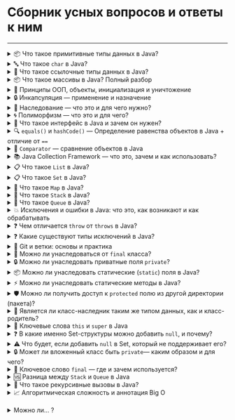 # Сборник усных вопросов и ответы к ним

---

<details>
<summary>📦 Что такое примитивные типы данных в Java?</summary>

## 🔢 Примитивные типы данных в Java
### ⚠️ Ответ:

Примитивные типы данных — это **встроенные, базовые типы**, которые **не являются объектами** и используются для хранения **простых значений**.

<details>
<summary>↪️ Подробнее...⚠️</summary>

---

### 📘 Список примитивных типов (8 штук)

| Тип       | Размер | Диапазон значений / Особенности                  | Пример |
|-----------|--------|--------------------------------------------------|--------|
| `byte`    | 1 байт | -128 до 127                                      | `byte b = 100;` |
| `short`   | 2 байта| -32,768 до 32,767                                | `short s = 10000;` |
| `int`     | 4 байта| -2^31 до 2^31-1                                  | `int i = 123456;` |
| `long`    | 8 байт | -2^63 до 2^63-1                                  | `long l = 123456789L;` |
| `float`   | 4 байта| 6–7 знаков после запятой                         | `float f = 3.14f;` |
| `double`  | 8 байт | до 15 знаков после запятой                      | `double d = 3.141592653;` |
| `char`    | 2 байта| Один символ (UTF-16)                            | `char c = 'A';` |
| `boolean` | 1 бит  | `true` или `false`                               | `boolean flag = true;` |

---

### 🧠 Особенности и различия

- **Не объекты**: Примитивы не имеют методов и не наследуются от `Object`.
- **Быстрее** и **меньше по размеру** по сравнению с объектами (например, `Integer`).
- **Не могут быть null**, в отличие от ссылочных типов.

---

### 🧮 Когда использовать примитивы?

| Сценарий                            | Использовать      |
|------------------------------------|-------------------|
| Для математических вычислений      | `int`, `double`   |
| Для логики (флаги, условия)        | `boolean`         |
| Для символов (буквы, символы)      | `char`            |
| Когда важна производительность     | Примитивы         |
| При работе с коллекциями (обычно)  | Обёртки (`Integer`, `Boolean` и т.д.) |

---

### 🧬 Модель памяти: где хранятся примитивы?

| Тип памяти | Что хранится?                           |
|------------|------------------------------------------|
| **Stack**  | Примитивы, объявленные в методах         |
| **Heap**   | Объекты (например, массив `new int[10]`) |

Примитивы занимают **меньше памяти** и **хранятся ближе к стеку**, что делает их более **производительными**.

---

### 📌 Обёртки (Wrapper-классы)

Иногда примитивы **автоматически преобразуются** в объекты:

```java
int i = 10;
Integer obj = i;  // Autoboxing
int j = obj;      // Unboxing
```

---

### 🧠 Итог:

- ✅ Примитивов — **8**
- ✅ Не объекты, но очень быстрые
- ✅ Используются для **экономии памяти** и **быстрого доступа**
- ✅ Часто применяются внутри циклов, вычислений, и при создании массивов

---
</details>
</details>

<details>
<summary>🔤 Что такое <code>char</code> в Java?</summary>

## 🔤 Примитивный тип `char` в Java
### ⚠️ Ответ:

Тип `char` используется для хранения **одного символа** в формате **Unicode (UTF-16)**. Это может быть буква, цифра, спецсимвол или даже символ из других алфавитов.

<details>
<summary>↪️ Подробнее...⚠️</summary>

---

### 📌 Основные характеристики

| Свойство        | Значение                       |
|------------------|-------------------------------|
| Размер           | 2 байта (16 бит)              |
| Диапазон         | от `\u0000` до `\uffff` (0 до 65,535) |
| Тип хранения     | **Целочисленный**, но интерпретируется как символ |
| Значение по умолчанию | `\u0000` (нулевой символ) |

---

### 🔡 Примеры использования

```java
char a = 'A';            // символ 'A'
char digit = '7';        // символ '7'
char symbol = '#';       // спецсимвол
char unicode = '\u03A9'; // символ Омега (Ω) — Unicode
```

---

### 📚 Как `char` связан с Unicode?

В Java каждый символ — это 16-битное целое число (в отличие от ASCII, который использует 7/8 бит). Это позволяет использовать символы из **любого языка мира**, включая кириллицу, китайский, арабский и т.д.

```java
char c = 'Ж'; // русский символ
System.out.println((int)c); // Выводит числовой код Unicode
```

---

### 🔄 `char` как число

Тип `char` можно использовать как `int`, так как он хранит **числовое значение Unicode-символа**:

```java
char a = 'A';
int code = a; // 65
char next = (char) (a + 1); // 'B'
```

---

### 💬 Пример: перебор всех букв алфавита

```java
for (char c = 'A'; c <= 'Z'; c++) {
    System.out.print(c + " ");
}
// Вывод: A B C D ... Z
```

---

### 🧠 Где применяют `char`?

| Применение                     | Пример                    |
|-------------------------------|---------------------------|
| Символьные операции           | Проверка на `'a'`, `'z'`  |
| Сравнение символов            | `if (c == 'y')`           |
| Работа с `String` (посимвольно) | `charAt(i)`               |
| Хранение Unicode-символов     | `'\uXXXX'`                |

---

### ❗ Важно

- `char` — **не строка**! Это **один символ**, а `String` — объект, состоящий из `char[]`.
- Для одного символа используем **одинарные кавычки** `'A'`, а для строки — **двойные** `"A"`.

---

### 🧠 Итог:

| Свойство        | Значение                  |
|------------------|--------------------------|
| Размер           | 2 байта (16 бит)         |
| Диапазон         | Unicode `\u0000`–`\uffff`|
| Тип              | Целочисленный (символьный)|
| Поддержка языка  | Любой (UTF-16)           |
| Отличие от `String` | `char` — один символ, `String` — объект |

> `char` идеально подходит, когда нужно работать с **одиночными символами**, **обрабатывать текст**, **анализировать ввод**, и **перебирать алфавиты**.

---
</details>
</details>

<details>
<summary>🔗 Что такое ссылочные типы данных в Java?</summary>

## 🔗 Ссылочные типы данных (Reference Types)

---

### ❓ Что это такое?
### ⚠️ Ответ:

В Java **ссылочные типы данных** — это все типы, **которые не являются примитивами**. Они **не хранят значение напрямую**, а **содержат ссылку (адрес) на объект в памяти**.

<details>
<summary>↪️ Подробнее...⚠️</summary>

---

### 🧠 В отличие от примитивов:

| Тип данных      | Что хранит              | Где хранится        |
|------------------|-------------------------|----------------------|
| `int a = 5;`     | Само значение `5`       | 🧠 Stack (стек)      |
| `String s = "Hi"`| Ссылка на объект String | 📦 Heap (куча)       |

---

### 📦 Где хранятся?

- **Stack** — хранит переменные и ссылки
- **Heap** — хранит **объекты** (реальные данные)
- **Ссылочные переменные** указывают на объекты в **куче (Heap)**

```java
String text = "Hello"; // text в стеке → указывает на "Hello" в куче
```

---

### 🧾 Примеры ссылочных типов:

| Категория       | Примеры                           |
|------------------|------------------------------------|
| Классы           | `String`, `Scanner`, `Random`, `Object`, `Person` |
| Интерфейсы       | `List`, `Set`, `Map`, `Runnable`   |
| Массивы          | `int[]`, `String[]`, `Person[]`    |
| Пользовательские | Любой `class` или `interface`      |

> ⚠️ Даже массив примитивов — это **ссылочный тип!**

```java
int[] nums = {1, 2, 3}; // nums — ссылка на массив в куче
```

---

### 📌 Когда применять ссылочные типы?

| Когда                         | Почему                                  |
|-------------------------------|------------------------------------------|
| Нужно хранить **объекты**     | Например, `String`, `List`, `CustomClass` |
| Нужно использовать **массивы**| Все массивы — ссылочные                 |
| Работа с **коллекциями**      | Все они — классы (`List`, `Map`, `Set`) |

---

### 🧮 Разница между ссылкой и копией

```java
Person a = new Person("Alex");
Person b = a;

b.name = "Ivan";

System.out.println(a.name); // ➡️ "Ivan" — потому что `a` и `b` ссылаются на один и тот же объект!
```

---

### 🧠 Модель памяти Java (упрощённо)

```
Stack (быстрая память)
├── text --> ─┐
│            ▼
Heap (медленная память, хранит объекты)
└── "Hello"
```

---

### ✅ Вывод

| Характеристика            | Ссылочные типы                             |
|----------------------------|---------------------------------------------|
| Хранят                    | **Ссылку (адрес)** на объект в куче         |
| Примеры                  | `String`, `List`, `Scanner`, массивы и т.д. |
| Где хранятся объекты     | 🧠 В **куче (Heap)**                         |
| Где хранятся ссылки      | В **стеке (Stack)**                         |
| Отличие от примитивов     | Примитивы содержат **значение**, а не ссылку |

---

</details>
</details>

<details>
<summary>📦 Что такое массивы в Java? Полный разбор</summary>

---

## 1️⃣ Что такое массивы?

➡️ **Массив (Array)** — это структура данных, которая позволяет хранить **фиксированное количество элементов одного типа** в непрерывной области памяти.

```java
int[] numbers = new int[5]; // массив из 5 элементов типа int
```

---

## 2️⃣ Зачем нужны массивы? Какую проблему они решают?

Массивы позволяют:

- 📦 Хранить связанные данные одного типа
- 🔁 Перебирать их циклом (например, `for`)
- 📍 Обращаться к любому элементу по индексу
- ⚡ Работать быстро и эффективно с данными

> 🧠 Вместо создания множества переменных — массив позволяет **объединить** всё в одной структуре.

---

## 3️⃣ Преимущества и недостатки массивов

| 🧩 Характеристика     | ✅ Преимущества                              | ⚠️ Недостатки                                 |
|------------------------|---------------------------------------------|-----------------------------------------------|
| 📏 Размер              | Эффективен по памяти                        | Размер фиксированный, нельзя изменить         |
| 🚀 Быстродействие     | Мгновенный доступ по индексу `O(1)`         | Нет встроенных методов вставки/удаления       |
| 💡 Простота           | Прост в использовании                       | Нет гибкости как у `ArrayList`                |
| 🧹 Работа с данными    | Хорош для числовых вычислений               | Неудобен для частых изменений                 |

---

## 4️⃣ Что можно хранить в массивах?

Массивы хранят **примитивы** или **объекты**:

```java
// Примитивы
int[] scores = {90, 85, 100};

// Объекты
String[] names = {"Alice", "Bob", "Charlie"};
```

---

## 5️⃣ Сравнение: Массивы, списки, картежи, БД, системы хранения

| 🏷️ Структура             | 🧩 Особенности                                                              |
|--------------------------|----------------------------------------------------------------------------|
| **Array (массив)**       | Фиксированный размер, однотипные элементы, быстро работает                  |
| **Tuple (кортеж)**       | В Java нет, эмулируется через `List<Object>` или `record`                  |
| **List (список)**        | Динамический размер, множество методов (`add`, `remove`, `contains` и др.) |
| **Database (БД)**        | Хранение на диске, структурированный доступ, используется в приложениях    |
| **Storage Systems**      | Общее понятие: включает в себя БД, файлы, кеши и др.                        |

---

## 📏 Как узнать размер массива?

```java
int[] array = {1, 2, 3, 4, 5};
System.out.println(array.length); // 5
```

---

## 🎯 Как получить доступ к элементам массива?

```java
int[] arr = {10, 20, 30};
System.out.println(arr[0]); // 10

arr[1] = 99;
System.out.println(arr[1]); // 99
```

> ⚠️ Индексация начинается с **0** — первый элемент имеет индекс `0`.

---

## 🧠 Вывод:

Массивы — это **простая и быстрая** структура для хранения однотипных данных, особенно полезна при **работе с фиксированным объёмом данных**. Но для гибкости лучше использовать коллекции (`List`, `Set`, `Map`).

---
</details>

<details>
<summary>🧱 Принципы ООП, объекты, инициализация и уничтожение</summary>

---

## 🧩 1) Что такое **принципы ООП** и для чего они нужны?

➡️ **ООП (Объектно-Ориентированное Программирование)** — это подход к разработке, в котором программы строятся из объектов.

### 🔑 Основные принципы ООП:

| Принцип           | Описание                                                                 |
|-------------------|--------------------------------------------------------------------------|
| **Инкапсуляция**  | Сокрытие внутренней реализации от внешнего мира                          |
| **Наследование**  | Позволяет создавать новые классы на основе существующих                  |
| **Полиморфизм**   | Один интерфейс — разное поведение                                        |
| **Абстракция**    | Сокрытие сложной реализации за простым интерфейсом                       |

### 🧠 Зачем это нужно?

- Повышает читаемость кода
- Упрощает сопровождение и расширение
- Снижает связность между частями программы

---

## 🧩 2) Чем отличаются объекты? Как они существуют? 🔄 Жизненный цикл объекта

➡️ **Объект** — это экземпляр класса. Каждый объект:

- Имеет своё **состояние** (через поля)
- Имеет своё **поведение** (через методы)

### 🔄 Жизненный цикл объекта:

| Стадия            | Описание                                                                 |
|-------------------|--------------------------------------------------------------------------|
| **Создание**      | С помощью ключевого слова `new`                                          |
| **Инициализация** | Установка начального состояния объекта                                    |
| **Использование** | Вызов методов, изменение состояний                                       |
| **Уничтожение**   | Когда объект более не используется — передаётся **GC (сборщику мусора)** |

```java
MyClass obj = new MyClass(); // создание и инициализация
obj.doSomething();           // использование
```

---

## 🧩 3) Что такое инициализация и уничтожение?

### 🟢 Инициализация:

➡️ Это процесс присвоения начальных значений полям объекта. Может быть:

- Через **конструктор**
- Через **инициализаторы**
- Через **статические блоки**

```java
public class Car {
    String model;

    public Car(String model) { // конструктор
        this.model = model;
    }
}
```

### 🔴 Уничтожение:

➡️ Объект уничтожается **автоматически**, когда:

- На него **больше нет ссылок**
- Он становится **"недостижимым"** для программы

Тогда его удаляет **Garbage Collector (GC)**.

```java
obj = null; // теперь объект может быть удалён GC
```

> ⚠️ В Java нельзя явно уничтожить объект (как в C++), только "предложить" системе освободить память.

---

## 🧠 Вывод:

- ООП структурирует код и делает его понятнее
- Объекты — это центральные элементы ООП
- Их жизненный цикл управляется JVM (создание → работа → сборка мусора)

---

</details>

<details>
<summary>🔒 Инкапсуляция — применение и назначение</summary>

---

## ❓ Что такое **инкапсуляция**?
### ⚠️ Ответ:

➡️ **Инкапсуляция** — это принцип ООП, при котором **внутренние данные и реализация класса скрываются** от внешнего мира, и доступ к ним осуществляется **только через публичные методы**.

<details>
<summary>↪️ Подробнее...⚠️</summary>

---

## 🎯 Назначение инкапсуляции

| Цель                         | Описание                                                                 |
|------------------------------|--------------------------------------------------------------------------|
| ✅ Безопасность данных       | Защищает поля от некорректного изменения извне                         |
| ✅ Упрощение интерфейса      | Предоставляет понятный и ограниченный способ взаимодействия             |
| ✅ Гибкость реализации       | Внутреннюю логику можно менять, не затрагивая внешний код              |
| ✅ Поддержка инвариантов     | Позволяет контролировать, чтобы объект всегда был в корректном состоянии |

---

## ⚙️ Применение инкапсуляции

### 📌 Пример:

```java
public class BankAccount {
    private double balance; // 👈 приватное поле

    public BankAccount(double initialBalance) {
        if (initialBalance >= 0) {
            this.balance = initialBalance;
        }
    }

    public void deposit(double amount) {
        if (amount > 0) {
            balance += amount;
        }
    }

    public void withdraw(double amount) {
        if (amount > 0 && amount <= balance) {
            balance -= amount;
        }
    }

    public double getBalance() {
        return balance;
    }
}
```

### 💡 Объяснение:

- Поле `balance` **недоступно напрямую** (private)
- Вся работа с балансом — только через **методы `deposit()`, `withdraw()` и `getBalance()`**
- Это даёт **контроль над логикой**, исключает ошибки (например, отрицательный баланс)

---

## 📊 Таблица: Уровни доступа

| Модификатор     | Доступ внутри класса | В том же пакете | Наследники | Вне пакета |
|------------------|----------------------|------------------|-------------|-------------|
| `private`        | ✅                   | ❌               | ❌          | ❌          |
| `default` (нет)  | ✅                   | ✅               | ❌          | ❌          |
| `protected`      | ✅                   | ✅               | ✅          | ❌*         |
| `public`         | ✅                   | ✅               | ✅          | ✅          |

> `protected`: доступен в других пакетах **только при наследовании**

---

## 🧠 Вывод:

Инкапсуляция делает код:

- Надёжным ✅
- Удобным для поддержки ✅
- Читабельным ✅
- Гибким для расширения ✅

> 📌 **Инкапсуляция — "защищаем внутренности, открываем только нужное"**

---
</details>
</details>

<details>
<summary>🧬 Наследование — что это и для чего нужно?</summary>

---

## 📘 Что такое наследование в ООП?
### ⚠️ Ответ:

➡️ **Наследование** — это механизм в объектно-ориентированном программировании, который позволяет **одному классу (подклассу)** **наследовать** поля и методы **другого класса (суперкласса)**.

> 📌 Ключевое слово: `extends`

<details>
<summary>↪️ Подробнее...⚠️</summary>

---

## 🎯 Зачем нужно наследование?

| Назначение                         | Описание |
|-----------------------------------|----------|
| ♻️ **Повторное использование кода** | Позволяет использовать уже существующую логику |
| 🔧 **Расширяемость**               | Легко добавлять новую функциональность |
| 🔍 **Упрощение структуры**         | Создаётся иерархия типов |
| 💬 **Переопределение поведения**  | Подкласс может переопределить поведение методов суперкласса |

---

## ✅ Пример:

```java
// Суперкласс (родитель)
public class Animal {
    protected String name;

    public void speak() {
        System.out.println("Животное издаёт звук");
    }
}
```

```java
// Подкласс (наследник)
public class Dog extends Animal {
    @Override
    public void speak() {
        System.out.println("Собака лает: гав-гав");
    }
}
```

```java
public class Main {
    public static void main(String[] args) {
        Dog dog = new Dog();
        dog.speak();  // 🐶 Выведет: Собака лает: гав-гав
    }
}
```

---

## 🧠 Кратко:

| Понятие | Объяснение |
|--------|------------|
| 🔗 Наследование | Связь «родитель-потомок» между классами |
| 📂 Родительский класс (суперкласс) | Общий класс, содержащий базовую логику |
| 🧬 Дочерний класс (подкласс) | Наследует функциональность и может её расширять |
| 🔄 Переопределение (`@Override`) | Подкласс меняет поведение метода родителя |

---

## 🚫 Важно помнить:

- В Java **нет множественного наследования классов**, но можно реализовать через **интерфейсы**
- Конструкторы **не наследуются**
- Доступ к полям/методам зависит от **модификаторов доступа**

---

## 🧩 Когда использовать:

- Когда несколько классов имеют **общие характеристики**
- Когда нужно реализовать **шаблон поведения** и позволить подклассам его адаптировать

> ✅ Наследование помогает **структурировать и переиспользовать** код, делая его более читаемым и поддерживаемым.

---
</details>
</details>

<details>
<summary>🌀 Полиморфизм — что это и для чего?</summary>

---

## 📘 Что такое полиморфизм?
### ⚠️ Ответ:

➡️ **Полиморфизм** (от греч. _poly_ — много, _morph_ — форма) — это способность **одного интерфейса** представлять **несколько форм поведения**.

> В Java это означает, что **один и тот же метод** может вести себя **по-разному**, в зависимости от того, **в каком классе он реализован**.

<details>
<summary>↪️ Подробнее...⚠️</summary>

---

## 🧩 Виды полиморфизма:

| Вид | Описание | Пример |
|-----|----------|--------|
| ✅ **Компиляционный (перегрузка)** | Один метод с разными параметрами | `print(String)`, `print(int)` |
| ✅ **Выполнения (переопределение)** | Один метод с разной реализацией в подклассах | `speak()` у `Dog`, `Cat`, `Bird` |

---

## 🔧 Зачем нужен полиморфизм?

| Назначение | Преимущество |
|------------|--------------|
| 🎯 Универсальность | Позволяет обращаться к объектам через общий интерфейс или родительский класс |
| ♻️ Гибкость | Поведение можно менять без изменения вызова метода |
| 🔍 Чистый код | Уменьшает дублирование и упрощает поддержку |
| 📦 Расширяемость | Легко добавлять новые реализации |

---

## ✅ Пример: Полиморфизм в действии

```java
public class Animal {
    public void speak() {
        System.out.println("Животное издаёт звук");
    }
}

public class Dog extends Animal {
    @Override
    public void speak() {
        System.out.println("Собака лает");
    }
}

public class Cat extends Animal {
    @Override
    public void speak() {
        System.out.println("Кошка мяукает");
    }
}
```

```java
public class Zoo {
    public static void makeItSpeak(Animal a) {
        a.speak(); // Вызовет speak() соответствующего подкласса
    }

    public static void main(String[] args) {
        Animal dog = new Dog();
        Animal cat = new Cat();

        makeItSpeak(dog); // 🐶 Собака лает
        makeItSpeak(cat); // 🐱 Кошка мяукает
    }
}
```

---

## 🧠 Кратко:

| Термин | Пояснение |
|--------|-----------|
| 🔄 Переопределение (Override) | Поведение метода переопределяется в подклассе |
| ➕ Перегрузка (Overload) | Один метод с разными параметрами |
| ☑️ Позднее связывание | Какой метод вызвать — решается **во время выполнения** |

---

## 📦 Где применяется:

- При работе с интерфейсами и абстрактными классами
- В коллекциях (`List<Animal>` может содержать `Cat`, `Dog`, `Bird`)
- В шаблонах проектирования (например, **Strategy** или **Factory**)

---

> ✅ **Полиморфизм** — ключ к **гибкому и расширяемому** коду в объектно-ориентированном программировании.

---

</details>
</details>

<details>
<summary>🧩 Что такое интерфейс в Java и зачем он нужен?</summary>

---

## 📘 Что такое интерфейс?
### ⚠️ Ответ:

➡️ **Интерфейс** — это **контракт**, который определяет **набор методов**, которые **должны быть реализованы** классом, но **не содержит их реализацию** (до Java 8 включительно).

> Интерфейс говорит: «Если ты меня реализуешь — ты должен уметь это делать.»

<details>
<summary>↪️ Подробнее...⚠️</summary>

---

### 🧱 Синтаксис интерфейса:

```java
public interface Animal {
    void speak(); // метод без реализации
}
```

Класс реализует интерфейс с ключевым словом `implements`:

```java
public class Dog implements Animal {
    @Override
    public void speak() {
        System.out.println("Собака лает");
    }
}
```

---

## 🧭 Зачем нужны интерфейсы?

| Назначение | Описание |
|------------|----------|
| 🔌 Абстракция | Интерфейс описывает **что** объект может делать, но не **как** |
| 🧩 Гибкость | Класс может реализовывать **несколько интерфейсов**, даже при отсутствии наследования |
| 🔁 Модульность | Упрощает замену и тестирование компонентов |
| 🤝 Совместимость | Позволяет **разным объектам** использовать **один и тот же интерфейс** |

---

## ✅ Пример: использование интерфейса

```java
public interface Flyable {
    void fly();
}

public class Bird implements Flyable {
    @Override
    public void fly() {
        System.out.println("Птица летит");
    }
}

public class Plane implements Flyable {
    @Override
    public void fly() {
        System.out.println("Самолёт летит");
    }
}

public class FlightTest {
    public static void makeFly(Flyable f) {
        f.fly(); // Вызовет fly() того объекта, который передали
    }

    public static void main(String[] args) {
        makeFly(new Bird());   // Птица летит
        makeFly(new Plane());  // Самолёт летит
    }
}
```

---

## 💡 Особенности интерфейсов:

| Особенность | Есть? |
|-------------|-------|
| Поля | Только `public static final` (константы) |
| Методы | Только `public abstract` (до Java 8) |
| Множественное наследование | ✅ Да, можно реализовать **несколько интерфейсов** |
| `default`-методы | ✅ С Java 8 — можно добавлять реализацию по умолчанию |
| `static` методы | ✅ С Java 8 — можно добавлять статические методы |
| `private` методы | ✅ С Java 9 — можно использовать внутри интерфейса |

---

## 🧠 Интерфейсы vs Абстрактные классы

| Характеристика | Интерфейс | Абстрактный класс |
|----------------|-----------|--------------------|
| Поля | Только `public static final` | Любые |
| Методы с реализацией | Только `default` / `static` | Да |
| Наследование | Можно реализовать **много** интерфейсов | Только **один** родитель |
| Конструкторы | ❌ Нет | ✅ Да |

---

> ✅ **Интерфейсы** позволяют проектировать **гибкую**, **расширяемую** и **модульную** архитектуру, где **объекты можно заменять без изменения основного кода**.

---
</details>
</details>

<details>
<summary>🔍 <code>equals()</code> и <code>hashCode()</code> — Определение равенства объектов в Java + отличие от <code>==</code></summary>

---

## 📌 Что такое `equals()` и `hashCode()`?
### ⚠️ Ответ:

В Java объекты сравниваются по значению с помощью метода `equals()` и используются в коллекциях (например, `HashMap`, `HashSet`) через метод `hashCode()`.

<details>
<summary>↪️ Подробнее...⚠️</summary>

---

### 🔷 Метод `equals(Object obj)`

Метод `equals()` определяет, **считаются ли два объекта равными по содержанию**.

🔧 По умолчанию (в классе `Object`) он сравнивает **ссылки**, как `==`.

Чтобы сравнение происходило **по значениям полей**, нужно **переопределить** `equals()`.

---

### 🧮 Метод `hashCode()`

Метод `hashCode()` возвращает **целое число**, которое используется в **хеш-структурах** (например, `HashSet`, `HashMap`, `HashTable`).

> Если два объекта равны по `equals()`, то их `hashCode()` **обязан быть одинаковым**.

---

### 🔀 Отличие от `==`

| Оператор / Метод | Что сравнивает | Поведение |
|------------------|----------------|-----------|
| `==` | Сравнивает **ссылки** (адреса в памяти) | Возвращает `true`, если обе переменные указывают на **один и тот же объект** |
| `equals()` | Сравнивает **значения** (если переопределён) | Возвращает `true`, если **содержимое объектов одинаковое** |

🔍 Пример:

```java
String a = new String("hello");
String b = new String("hello");

System.out.println(a == b);       // ❌ false — разные ссылки
System.out.println(a.equals(b));  // ✅ true — одинаковое содержимое
```

---

## 📐 Контракт между `equals()` и `hashCode()`

| Условие | Обязательное поведение |
|--------|-------------------------|
| `a.equals(b)` → `true` | `a.hashCode() == b.hashCode()` |
| `a.hashCode() == b.hashCode()` | `equals()` может быть `true` или `false` |

---

## ✅ Пример: Переопределение `equals()` и `hashCode()`

```java
public class Person {
    private String name;
    private int age;

    public Person(String name, int age) {
        this.name = name;
        this.age = age;
    }

    @Override
    public boolean equals(Object obj) {
        if (this == obj) return true;
        if (obj == null || getClass() != obj.getClass()) return false;

        Person person = (Person) obj;
        return age == person.age && name.equals(person.name);
    }

    @Override
    public int hashCode() {
        return Objects.hash(name, age);
    }
}
```

---

## 🔄 Использование в коллекциях

```java
Set<Person> set = new HashSet<>();
set.add(new Person("Alex", 30));
set.add(new Person("Alex", 30)); // ❌ если нет переопределения — добавит второй раз

System.out.println(set.size()); // ✅ 1, если equals/hashCode переопределены правильно
```

---

## 🧠 Вывод

| Что сравниваем? | Использовать |
|-----------------|--------------|
| Ссылки на объект | `==` |
| Содержимое объектов | `equals()` + `hashCode()` |

> 🔑 Всегда переопределяй `equals()` и `hashCode()` вместе, если планируешь использовать объект в коллекциях или сравнивать по содержимому!

---
</details>
</details>

<details>
<summary>🧮 <code>Comparator</code> — сравнение объектов в Java</summary>

---

## 📌 Что такое `Comparator`?
### ⚠️ Ответ:

`Comparator<T>` — это **функциональный интерфейс** в Java, который позволяет **внешне определить способ сравнения объектов одного типа**.

Он используется для:
- сортировки коллекций (`List`, `ArrayList`)
- задания **нестандартных правил сравнения** (по имени, дате, длине и т.д.)
- работы с методами сортировки (`Collections.sort()`, `List.sort()`, `Stream.sorted()`)

---

## 🔧 Зачем нужен?

Когда у нас есть **несколько вариантов сравнения объектов**. Например:

- по имени
- по возрасту
- по дате рождения

...и мы **не хотим или не можем изменить** класс объекта (например, он из сторонней библиотеки), как это нужно при реализации `Comparable`.

<details>
<summary>↪️ Подробнее...⚠️</summary>

---

## 🔨 Как работает?

Интерфейс `Comparator` требует реализации **одного метода**:

```java
int compare(T o1, T o2);
```

Возвращаемое значение:

| Возврат | Значение |
|--------|----------|
| `< 0` | `o1 < o2` |
| `== 0` | `o1 == o2` |
| `> 0` | `o1 > o2` |

---

## ✅ Пример 1: Сортировка по имени

```java
class Person {
    String name;
    int age;

    // Конструктор, геттеры, сеттеры и т.д.
}
```

```java
Comparator<Person> byName = new Comparator<>() {
    @Override
    public int compare(Person p1, Person p2) {
        return p1.name.compareTo(p2.name);
    }
};
```

```java
List<Person> people = ...;
Collections.sort(people, byName);
```

---

## ✅ Пример 2: Сортировка по возрасту (лямбда)

```java
people.sort((p1, p2) -> Integer.compare(p1.age, p2.age));
```

или

```java
people.sort(Comparator.comparingInt(p -> p.age));
```

---

## 🔁 Объединение компараторов

```java
Comparator<Person> byNameThenAge = Comparator
    .comparing((Person p) -> p.name)
    .thenComparingInt(p -> p.age);
```

---

## 📚 Где используется?

- `TreeSet` / `TreeMap` — можно передать `Comparator` в конструктор
- `Collections.sort(list, comparator)`
- `List.sort(comparator)`
- `Stream.sorted(comparator)`

---

## 🧠 Вывод:

| Характеристика | Comparator |
|----------------|------------|
| Где реализуется | Отдельный класс / анонимный класс / лямбда |
| Можно иметь несколько сравнений | ✅ Да |
| Подходит для сторонних классов | ✅ Да |
| Используется для сортировки | ✅ Да |

---

### 🔁 Сравнение с `Comparable`:

|                | `Comparable` | `Comparator` |
|----------------|--------------|--------------|
| Где реализуется | В самом классе | В отдельном классе |
| Один способ сортировки | ✅ Да | ❌ Можно много |
| Меняется класс объекта | ✅ Да | ❌ Нет |
| Удобен для сторонних классов | ❌ Нет | ✅ Да |

---
</details>
</details>

<details>
<summary>📚 Java Collection Framework — что это, зачем и как использовать?</summary>

---

## 📌 Что такое **Java Collection Framework (JCF)?**
### ⚠️ Ответ:

**Java Collection Framework** — это **набор интерфейсов и классов**, предназначенных для хранения, управления и обработки **групп объектов (коллекций)**.

<details>
<summary>↪️ Подробнее...⚠️</summary>

---

## 🎯 Зачем нужен?

Java Collections решают проблему хранения **динамического количества объектов** и предоставляют инструменты для:

- добавления/удаления элементов
- поиска, сортировки, фильтрации
- итерации по данным
- работы со структурами данных: **списки, множества, очереди, словари**

---

<p align="center">
  <img src="./images/java_collections.webp" alt="Java Collections Diagram" width="822"/>
</p>

## 🧱 Основные интерфейсы:

| Интерфейс    | Назначение |
|--------------|------------|
| `Collection` | Корневой интерфейс |
| `List`       | Упорядоченный список (с доступом по индексу) |
| `Set`        | Множество уникальных элементов |
| `Queue`      | Очередь (FIFO) |
| `Map`        | Хранение пар **ключ-значение** |

---

## 🧰 Часто используемые классы:

| Интерфейс | Реализация | Особенности |
|----------|-------------|-------------|
| `List`   | `ArrayList`, `LinkedList` | Позволяет дубликаты, поддерживает порядок |
| `Set`    | `HashSet`, `TreeSet`, `LinkedHashSet` | Уникальные элементы |
| `Queue`  | `PriorityQueue`, `ArrayDeque` | FIFO |
| `Map`    | `HashMap`, `TreeMap`, `LinkedHashMap` | Ключи уникальны |

---

## ✅ Пример использования:

```java
import java.util.*;

public class Main {
    public static void main(String[] args) {
        List<String> fruits = new ArrayList<>();
        fruits.add("Banana");
        fruits.add("Apple");
        fruits.add("Orange");

        // Сортировка
        Collections.sort(fruits); // По алфавиту
        System.out.println(fruits); // [Apple, Banana, Orange]
    }
}
```

---

## 🔁 Сортировка `List` с `Comparator`

```java
fruits.sort(Comparator.reverseOrder()); // Обратный порядок
```

---

## 🔎 Почему использовать коллекции:

| Без коллекций           | С коллекциями |
|-------------------------|---------------|
| Фиксированный размер массива | Динамическое расширение |
| Нет встроенных методов сортировки, фильтрации и поиска | ✅ Методы сортировки, фильтрации, итерации |
| Нет единого интерфейса | ✅ Унифицированная структура |
| Трудно поддерживать код | ✅ Читаемый и масштабируемый код |

---

## 🧠 Вывод:

> Java Collection Framework — мощный и гибкий инструмент для работы с группами объектов. Он **упрощает разработку, делает код чистым, эффективным и легко масштабируемым.**

---

</details>
</details>

<details>
<summary>📋 Что такое <code>List</code> в Java?</summary>

## 🧩 Что такое `List`?
### ⚠️ Ответ:

`List` — это **интерфейс** в Java Collection Framework, который представляет **упорядоченную коллекцию элементов**, допускающую **дублирующиеся значения**.

<details>
<summary>↪️ Подробнее...⚠️</summary>

---

### ✅ Основные особенности:

| Свойство                        | Значение                           |
|---------------------------------|------------------------------------|
| Порядок элементов               | ✅ Да, сохраняет порядок добавления |
| Дублирующиеся элементы          | ✅ Разрешены                        |
| Индексированный доступ          | ✅ Через `get(int index)`          |
| Коллекция                      | ✅ Наследует интерфейс `Collection`|

---

### 🧰 Популярные реализации:

| Класс        | Описание                                                                 |
|--------------|--------------------------------------------------------------------------|
| `ArrayList`  | Быстрый доступ по индексу, медленная вставка/удаление в середине списка |
| `LinkedList` | Быстрая вставка/удаление, медленный доступ по индексу                   |
| `Vector`     | Устаревший потокобезопасный список                                       |
| `Stack`      | Устаревшая LIFO-структура, наследует `Vector`                           |

---

### 📦 Что хранит `List`?

`List` хранит **объекты (ссылки на объекты)**. Тип объектов указывается в <> при объявлении:

```java
List<String> names = new ArrayList<>();
List<Integer> numbers = new LinkedList<>();
```

---

### 🚀 Примеры использования:

```java
List<String> fruits = new ArrayList<>();
fruits.add("Apple");
fruits.add("Banana");
fruits.add("Apple"); // ✅ Дубликаты допустимы
System.out.println(fruits.get(1)); // Banana
```

---

### 🛠️ Специальные методы `List`:

| Метод                    | Описание                                         |
|--------------------------|--------------------------------------------------|
| `add(E e)`               | Добавляет элемент в конец списка                 |
| `add(int index, E e)`    | Вставляет элемент по индексу                     |
| `get(int index)`         | Получает элемент по индексу                      |
| `set(int index, E e)`    | Заменяет элемент по индексу                      |
| `remove(int index)`      | Удаляет элемент по индексу                       |
| `indexOf(Object o)`      | Возвращает индекс первого вхождения элемента     |
| `lastIndexOf(Object o)`  | Индекс последнего вхождения                      |
| `subList(int from, int to)` | Возвращает подсписок                        |
| `contains(Object o)`     | Проверяет наличие элемента                      |
| `size()`                 | Размер списка                                   |

---

### ⚖️ Отличия от других интерфейсов:

| Интерфейс | Порядок | Дубликаты | Индексация | Особенности                              |
|-----------|---------|-----------|------------|-------------------------------------------|
| `List`    | ✅ Да    | ✅ Да      | ✅ Да       | Упорядочен, доступ по индексу             |
| `Set`     | ❌ Нет   | ❌ Нет     | ❌ Нет      | Только уникальные элементы                |
| `Queue`   | Частично| Возможно  | ❌ Нет      | FIFO, методы добавления/удаления в очереди|
| `Map`     | ❌ Нет   | По ключам | ❌ Нет      | Пары ключ–значение                        |

---

### 🧠 Вывод:

> `List` — это **гибкая упорядоченная коллекция**, которая идеально подходит для хранения **последовательностей элементов** с возможностью доступа по индексу. Поддерживает множество операций для эффективной работы со списками.

---
</details>
</details>

<details>
<summary>📋 Что такое <code>Set</code> в Java?</summary>

## 🧩 Что такое `Set`?
### ⚠️ Ответ:

`Set` — это **интерфейс** из Java Collection Framework, представляющий **множество уникальных элементов**. В отличие от `List`, **не допускает дубликатов**.

<details>
<summary>↪️ Подробнее...⚠️</summary>

---

### ✅ Основные особенности:

| Свойство                 | Значение                             |
|--------------------------|--------------------------------------|
| Порядок элементов        | ❌ Не гарантирован (зависит от реализации) |
| Дублирующиеся элементы   | ❌ Не допускаются                    |
| Индексированный доступ   | ❌ Нет                               |
| Коллекция                | ✅ Наследует интерфейс `Collection` |

---

### 🧰 Популярные реализации:

| Класс             | Особенности                                                                 |
|-------------------|------------------------------------------------------------------------------|
| `HashSet`         | 🔹 Быстрая работа, порядок не сохраняется                                   |
| `LinkedHashSet`   | 🔹 Сохраняет порядок добавления                                             |
| `TreeSet`         | 🔹 Сортирует элементы по естественному порядку или с помощью `Comparator`   |
| `EnumSet`         | 🔹 Высокопроизводительный `Set` для `enum`-типов                            |
| `CopyOnWriteArraySet` | 🔹 Потокобезопасный, подходит для многопоточности                     |

---

### 📦 Что хранит `Set`?

Как и все коллекции, `Set` хранит **объекты**. При этом важным условием является наличие корректной реализации методов:

- `equals()` — для сравнения объектов
- `hashCode()` — для корректной работы `HashSet`, `LinkedHashSet`

```java
Set<String> colors = new HashSet<>();
colors.add("Red");
colors.add("Blue");
colors.add("Red"); // ❌ Повтор не будет добавлен
System.out.println(colors); // [Red, Blue]
```

---

### 🛠️ Специальные методы `Set` (наследуются от `Collection`):

| Метод            | Описание                                |
|------------------|------------------------------------------|
| `add(E e)`       | Добавляет элемент (если ещё не существует) |
| `contains(Object o)` | Проверяет наличие элемента         |
| `remove(Object o)` | Удаляет элемент                       |
| `size()`         | Возвращает количество элементов         |
| `isEmpty()`      | Проверяет, пустой ли `Set`              |
| `clear()`        | Удаляет все элементы                    |
| `iterator()`     | Возвращает итератор                     |

---

### ⚖️ Отличия от других интерфейсов:

| Интерфейс | Порядок | Дубликаты | Индексация | Особенности                            |
|-----------|---------|-----------|------------|-----------------------------------------|
| `List`    | ✅ Да    | ✅ Да      | ✅ Да       | Порядок, доступ по индексу              |
| `Set`     | ❌ Нет*  | ❌ Нет     | ❌ Нет      | Только уникальные значения              |
| `Queue`   | Частично| Возможно  | ❌ Нет      | FIFO, структуры очереди                 |
| `Map`     | ❌ Нет   | ❌ По ключу | ❌ Нет      | Хранит пары ключ–значение               |

> *Если используете `LinkedHashSet` — порядок сохраняется, `TreeSet` — сортируется.

---

### 🧠 Преимущества `Set`:

- 🔐 Исключение дубликатов без дополнительной логики
- ⚡ Быстрый поиск (`HashSet`)
- 📋 Сортировка (`TreeSet`)
- 🔄 Удобен при проверке наличия уникальных значений

---

### 🧠 Вывод:

> `Set` — идеальный выбор, когда нужно **хранить уникальные элементы**, **быстро проверять наличие** и не важен порядок (или он задается отдельно).

---
</details>
</details>

<details>
<summary>📘 Что такое <code>Map</code> в Java?</summary>

## 🧩 Что такое `Map`?
### ⚠️ Ответ:

`Map` — это интерфейс из Java Collection Framework, предназначенный для **хранения пар "ключ–значение"**. В отличие от `List` и `Set`, он **не наследует** `Collection`, так как представляет **ассоциированную структуру данных**, а не просто набор элементов.

<details>
<summary>↪️ Подробнее...⚠️</summary>

---

### ✅ Основные особенности:

| Свойство                  | Значение                            |
|---------------------------|-------------------------------------|
| Структура хранения        | Ключ → Значение (`Key → Value`)    |
| Уникальность ключей       | ✅ Да (ключи не дублируются)        |
| Уникальность значений     | ❌ Нет (значения могут повторяться) |
| Порядок элементов         | ❌ Не гарантируется (зависит от реализации) |

---

### 🧰 Популярные реализации:

| Класс             | Особенности                                                               |
|-------------------|----------------------------------------------------------------------------|
| `HashMap`         | 🔹 Быстрая работа, порядок не сохраняется                                  |
| `LinkedHashMap`   | 🔹 Сохраняет порядок добавления                                            |
| `TreeMap`         | 🔹 Сортирует ключи по естественному порядку или через `Comparator`        |
| `Hashtable`       | 🔹 Потокобезопасный, устаревший по стилю                                  |
| `ConcurrentHashMap` | 🔹 Потокобезопасная, быстрая реализация для многопоточности            |
| `EnumMap`         | 🔹 Для ключей типа `enum`, очень производительный                          |
| `WeakHashMap`     | 🔹 Ключи могут быть удалены сборщиком мусора                              |

---

### 📦 Что хранит `Map`?

Хранит **пары**: `ключ → значение`.

- Ключи должны быть уникальными (`equals()` и `hashCode()` должны быть реализованы корректно)
- Значения могут повторяться

```java
Map<String, Integer> ages = new HashMap<>();
ages.put("Alice", 25);
ages.put("Bob", 30);
ages.put("Alice", 28); // Перезапишет значение ключа "Alice"
System.out.println(ages); // {Bob=30, Alice=28}
```

---

### 🛠️ Специальные методы `Map`:

| Метод                      | Описание                                               |
|----------------------------|--------------------------------------------------------|
| `put(K key, V value)`      | Добавляет или обновляет значение по ключу             |
| `get(Object key)`          | Возвращает значение по ключу                          |
| `remove(Object key)`       | Удаляет запись по ключу                               |
| `containsKey(Object key)`  | Проверяет наличие ключа                               |
| `containsValue(Object val)`| Проверяет наличие значения                            |
| `size()`                   | Возвращает количество пар                             |
| `isEmpty()`                | Проверяет, пуста ли коллекция                         |
| `keySet()`                 | Возвращает множество всех ключей                      |
| `values()`                 | Возвращает коллекцию всех значений                    |
| `entrySet()`               | Возвращает набор всех пар `Map.Entry<K, V>`           |
| `forEach(BiConsumer)`      | Упрощённый обход `Map` в Java 8+                      |

---

### ⚖️ Отличия от других интерфейсов:

| Интерфейс | Хранит               | Уникальность | Доступ по ключу / индексу | Пары ключ–значение |
|-----------|----------------------|--------------|----------------------------|---------------------|
| `List`    | Элементы (Object)    | ❌ Нет       | ✅ Индекс                  | ❌ Нет              |
| `Set`     | Элементы (Object)    | ✅ Да        | ❌                         | ❌ Нет              |
| `Map`     | Ключ → Значение      | ✅ (ключи)   | ✅ По ключу                | ✅ Да               |

---

### 🧠 Преимущества `Map`:

- 🔎 Быстрый доступ к значениям по ключу
- 🔐 Исключение дублирования ключей
- 💡 Идеально для хранения конфигураций, справочников, кэшей
- 🔁 Возможность легко перебрать ключи, значения и пары

---

### 🧠 Вывод:

> `Map` — мощная структура для ситуаций, где нужно **связывать одно значение с другим** (например: имя → возраст, логин → пароль, код → описание). Он дополняет коллекции `List` и `Set`, предоставляя **ассоциативную модель хранения** данных.

---
</details>
</details>

<details>
<summary>📘 Что такое <code>Stack</code> в Java?</summary>

## 🧩 Что такое `Stack`?
### ⚠️ Ответ:

`Stack` (стек) — это **структура данных**, реализующая принцип **LIFO** (_Last-In-First-Out_, «последним пришёл — первым ушёл»).  
В Java стек представлен как **класс `Stack<E>`**, который расширяет `Vector` и входит в пакет `java.util`.

<details>
<summary>↪️ Подробнее...⚠️</summary>

---

### 📦 Что хранит стек?

- Элементы одного типа (`E`)
- Упорядочены по принципу "верхушки"
- Доступ к элементам осуществляется **только через вершину**

```java
Stack<String> stack = new Stack<>();
stack.push("Java");
stack.push("Python");
stack.push("C++");
System.out.println(stack.pop()); // 👉 "C++"
```

---

### 🛠️ Специальные методы `Stack`:

| Метод          | Описание                                                          |
|----------------|-------------------------------------------------------------------|
| `push(E item)` | 📌 Помещает элемент на вершину стека                              |
| `pop()`        | 🔽 Удаляет и возвращает элемент с вершины стека                   |
| `peek()`       | 👀 Возвращает верхний элемент, не удаляя его                      |
| `empty()`      | 🧪 Проверяет, пуст ли стек                                         |
| `search(Object o)` | 🔍 Возвращает позицию элемента от вершины (1 — верхний) или -1 |

---

### 📊 Пример:

```java
Stack<Integer> numbers = new Stack<>();
numbers.push(1);
numbers.push(2);
numbers.push(3);
System.out.println(numbers.peek()); // 👉 3
System.out.println(numbers.pop());  // 👉 3
System.out.println(numbers);        // 👉 [1, 2]
```

---

### ✅ Преимущества `Stack`:

| Преимущество            | Пояснение                                                      |
|-------------------------|-----------------------------------------------------------------|
| Простота использования  | Удобный API: `push()`, `pop()`, `peek()`                        |
| Управление потоком      | Используется в **рекурсии**, **вычислениях**, **парсинге**     |
| Реализация из `Vector`  | Наследует методы `List` и синхронизирован по умолчанию         |

---

### ⚖️ Отличие от других интерфейсов:

| Структура | Принцип        | Доступ к элементу | Уникальность | Основные методы      |
|-----------|----------------|-------------------|---------------|-----------------------|
| `List`    | Упорядованный  | По индексу        | ❌ Нет        | `add()`, `get()`      |
| `Set`     | Уникальные     | Перебор           | ✅ Да         | `add()`, `contains()` |
| `Map`     | Ключ–значение  | По ключу          | ✅ (по ключам)| `put()`, `get()`      |
| `Queue`   | FIFO           | Из головы/хвоста  | ❌ Нет        | `offer()`, `poll()`   |
| `Stack`   | LIFO           | Только вершина    | ❌ Нет        | `push()`, `pop()`     |

---

### ❗ Недостатки:

- Основан на устаревшем `Vector`, что делает его **синхронизированным и не очень производительным** для одиночного потока.
- Альтернатива: `Deque` (например, `ArrayDeque`) — более современная реализация стека.

---

### 💡 Рекомендуется:

> Вместо `Stack` в новых проектах **предпочтительно использовать `Deque`** (`ArrayDeque`), реализующий стековые операции быстрее и безопаснее.

```java
Deque<String> stack = new ArrayDeque<>();
stack.push("A");
stack.push("B");
System.out.println(stack.pop()); // 👉 "B"
```

---

### 🧠 Вывод:

> `Stack` — это удобная структура данных для задач, где важен **обратный порядок обработки** элементов.  
> Он используется в **алгоритмах обработки выражений, обратного прохода, undo-операциях, парсинге HTML/XML** и других задачах.

---
</details>
</details>

<details>
<summary>📘 Что такое <code>Queue</code> в Java?</summary>

## 🧩 Что такое `Queue`?
### ⚠️ Ответ:

`Queue` (очередь) — это структура данных, реализующая принцип **FIFO** (_First-In-First-Out_, «первым пришёл — первым вышел»).  
В Java `Queue` — это **интерфейс**, находящийся в пакете `java.util`, который расширяет `Collection`.

<details>
<summary>↪️ Подробнее...⚠️</summary>

---

### 📦 Что хранит `Queue`?

- Элементы одного типа (`E`)
- Порядок добавления **сохраняется**
- Доступ только к **голове и хвосту очереди**

```java
Queue<String> queue = new LinkedList<>();
queue.add("Java");
queue.add("Python");
queue.add("C++");
System.out.println(queue.poll()); // 👉 "Java"
```

---

### 🛠️ Специальные методы `Queue`:

| Метод            | Описание                                                                  |
|------------------|---------------------------------------------------------------------------|
| `add(E e)`       | ➕ Добавляет элемент в конец очереди. Выбрасывает исключение при неудаче. |
| `offer(E e)`     | ➕ Добавляет элемент, но возвращает `false` при неудаче (без исключения). |
| `poll()`         | 🔽 Удаляет и возвращает элемент из головы очереди или `null`, если пусто. |
| `remove()`       | 🔽 Как `poll()`, но выбрасывает исключение, если очередь пуста.            |
| `peek()`         | 👀 Просматривает элемент головы, не удаляя, возвращает `null`, если пусто. |
| `element()`      | 👀 Как `peek()`, но выбрасывает исключение, если очередь пуста.            |

---

### ✅ Преимущества `Queue`:

| Преимущество           | Пояснение                                                           |
|------------------------|---------------------------------------------------------------------|
| Упорядоченность        | Элементы извлекаются в порядке добавления                          |
| Разные реализации      | Например: `LinkedList`, `PriorityQueue`, `ArrayDeque`               |
| Подходит для задач     | Планирование задач, очереди на обслуживание, многопоточность       |
| Наличие безопасных API | `offer`, `poll`, `peek` — безопасные версии без выброса исключений |

---

### 🔄 Разновидности очередей:

| Тип              | Особенность                                   |
|------------------|-----------------------------------------------|
| `LinkedList`     | Простая очередь (FIFO), может работать как стек |
| `PriorityQueue`  | Элементы извлекаются по приоритету            |
| `ArrayDeque`     | Быстрая очередь, можно использовать как стек   |
| `ConcurrentLinkedQueue` | Потокобезопасная очередь (без блокировок) |

---

### ⚖️ Отличие от других интерфейсов:

| Структура | Принцип        | Доступ к элементу | Уникальность | Основные методы          |
|-----------|----------------|-------------------|---------------|---------------------------|
| `List`    | Упорядованный  | По индексу        | ❌ Нет        | `add()`, `get()`          |
| `Set`     | Уникальные     | Перебор           | ✅ Да         | `add()`, `contains()`     |
| `Map`     | Ключ–значение  | По ключу          | ✅ (по ключам)| `put()`, `get()`          |
| `Stack`   | LIFO           | Только вершина    | ❌ Нет        | `push()`, `pop()`         |
| `Queue`   | FIFO           | Голова и хвост    | ❌ Нет        | `offer()`, `poll()`, `peek()` |

---

### 📊 Пример:

```java
Queue<Integer> queue = new LinkedList<>();
queue.offer(10);
queue.offer(20);
queue.offer(30);

System.out.println(queue.poll()); // 👉 10
System.out.println(queue.peek()); // 👉 20
```

---

### ❗ Недостатки:

- Нельзя напрямую получить доступ по индексу
- Некоторые реализации (`PriorityQueue`) не гарантируют порядок при переборе

---

### 🧠 Вывод:

> `Queue` — это отличный выбор для **упорядоченного хранения и последовательной обработки данных**.  
> Подходит для реализации **очередей задач, буферов сообщений, принтеров, планировщиков** и многих других случаев.

---
</details>
</details>

<details>
<summary>💥 Исключения и ошибки в Java: что это, как возникают и как обрабатывать</summary>

## ❓ Исключения и ошибки в Java — что это?
### ⚠️ Ответ:

**Исключения и ошибки в Java** — это объекты, которые сигнализируют о **проблемах в работе программы**.  
Они **прерывают нормальный поток выполнения** и позволяют **обрабатывать сбои** через конструкции `try/catch`.

- `Exception` — ошибки в логике или внешней среде (можно обрабатывать)
- `Error` — критические ошибки JVM (обычно не обрабатываются)

> Всё наследуется от базового класса `Throwable`.

<details>
<summary>↪️ Подробнее...⚠️</summary>

## 🔍 1) Как возникают ошибки и исключения?

Ошибки и исключения в Java — это события, которые **прерывают нормальный поток выполнения программы**.  
Они могут возникать:

- Из-за **программных ошибок** (деление на ноль, неправильный индекс массива)
- Из-за **внешних факторов** (отсутствие файла, потеря соединения)
- Из-за **логики программы** (неверные условия, ошибки в алгоритме)

---

## 🛠️ 2) Как это обрабатывается?

Java использует механизм **обработки исключений** через конструкции:

```java
try {
    // Код, который может вызвать исключение
} catch (Exception e) {
    // Обработка исключения
} finally {
    // Блок, который выполнится всегда (опционально)
}
```

Также можно использовать `throw` и `throws`:

```java
public void myMethod() throws IOException {
    // может выбросить исключение
}
```

---

## 📚 3) Какие бывают типы ошибок?

| Категория        | Описание                            |
|------------------|-------------------------------------|
| **Ошибки компиляции** | Синтаксические ошибки (неправильный код) |
| **Ошибки времени выполнения (RunTime)** | Исключения, возникающие при выполнении |
| **Логические ошибки** | Программа работает, но результат неверен |

---

## ❓ 4) Могут ли быть ошибки в правильно написанном коде?

✅ Да. Даже если код **компилируется**, он может **выполняться некорректно** из-за:

- Плохой логики
- Неправильной обработки условий
- Ошибок во входных данных

---

## ⚠️ 5) Примеры логических ошибок

```java
int x = 10;
int y = 5;
System.out.println("Среднее: " + (x + y) / 2); // Правильно
System.out.println("Среднее: " + x + y / 2);   // ❌ Ошибка: 10 + (5 / 2) = 12
```

---

## 🔧 6) Примеры ошибок, которые мы закладываем сами

```java
if (age < 0) {
    throw new IllegalArgumentException("Возраст не может быть отрицательным!");
}
```

---

## 🔄 7) Чем отличаются **ошибки (Error)** от **исключений (Exception)**?

| Критерий         | Exception                     | Error                                |
|------------------|-------------------------------|--------------------------------------|
| Обрабатываются   | ✅ Да (try/catch)              | ❌ Нет, не обрабатываются             |
| Цель             | Ошибки в логике, вводе, сети  | Ошибки JVM, нехватка памяти и т.п.   |
| Примеры          | `IOException`, `NullPointerException` | `OutOfMemoryError`, `StackOverflowError` |

---

## 🌳 8) Иерархия исключений

```text
Object
 └── Throwable
     ├── Error               ← Критические ошибки JVM
     └── Exception
         ├── RuntimeException ← Исключения времени выполнения
         └── (checked exceptions)
```

---

## 🧱 9) Базовый класс исключений

| Класс        | Описание                                    |
|--------------|---------------------------------------------|
| `Throwable`  | 🔝 Родитель всех исключений и ошибок        |
| `Error`      | ❌ Нельзя или не нужно обрабатывать         |
| `Exception`  | ✅ Можно и нужно обрабатывать               |
| `RuntimeException` | ❕ Необязательные для обработки       |

### Примеры:

#### `Error`:
- `OutOfMemoryError`
- `StackOverflowError`

#### `Exception`:
- **Checked (проверяемые)**: `IOException`, `SQLException`
- **Unchecked (непроверяемые)**: `NullPointerException`, `IllegalArgumentException`

---

## 📥 10) Методы класса `Throwable` (доступны всем исключениям):

| Метод                  | Назначение                              |
|------------------------|------------------------------------------|
| `getMessage()`         | Получить сообщение об ошибке            |
| `printStackTrace()`    | Вывести стек вызовов                    |
| `getStackTrace()`      | Получить массив стековых трасс          |
| `toString()`           | Краткое описание исключения             |
| `initCause(Throwable)` | Указать причину текущего исключения     |

---

## 🧪 11) Какие ошибки можно не проверять?

Это **непроверяемые (unchecked)** исключения — потомки `RuntimeException`.

| Пример                          | Описание                        |
|--------------------------------|---------------------------------|
| `NullPointerException`         | Доступ к null                   |
| `ArrayIndexOutOfBoundsException` | Выход за границы массива      |
| `IllegalArgumentException`     | Некорректный аргумент           |

📌 Их можно **не указывать в `throws`** и **не оборачивать в try/catch** (по желанию).

---

### 🧠 Вывод:

> Исключения и ошибки — мощный инструмент Java, позволяющий **безопасно управлять проблемами** во время выполнения программы.  
> Понимание их иерархии и правильное использование — залог устойчивого к сбоям кода.

---
</details>
</details>

<details>
<summary>❓ Чем отличается <code>throw</code> от <code>throws</code> в Java?</summary>

## ⚔️ Разница между <code>throw</code> и <code>throws</code>:

| Ключевое слово | Где используется            | Что делает                                             | Пример                         |
|----------------|-----------------------------|--------------------------------------------------------|--------------------------------|
| `throw`        | В теле метода               | **Выбрасывает** конкретное исключение (объект `Throwable`) | `throw new Exception();`      |
| `throws`       | В объявлении метода         | **Сообщает**, что метод **может выбросить** исключение | `void myMethod() throws IOException` |

---

### 🔹 `throw` — выбрасывает **один объект исключения**

```java
public void test() {
    throw new IllegalArgumentException("Неверный аргумент");
}
```

- Используется для генерации исключения вручную.
- Можно использовать только **один раз** за вызов (одно исключение).

---

### 🔹 `throws` — **объявляет** возможность исключения

```java
public void readFile(String path) throws IOException {
    // Код, который может вызвать IOException
}
```

- Служит **предупреждением компилятору и вызывающему коду**.
- Позволяет **передать ответственность** за обработку исключения выше по стеку вызовов.

---

### 🧠 Итого:

| `throw`                                 | `throws`                                |
|----------------------------------------|-----------------------------------------|
| Выбрасывает исключение                 | Объявляет потенциальные исключения      |
| Используется **внутри** метода         | Используется **в сигнатуре** метода     |
| Нужен объект типа `Throwable`          | Просто указывает тип исключения         |
| Активно создает исключение             | Лишь предупреждает                     |

> 💡 **Обычно используются вместе**: `throws` в объявлении метода, а `throw` — внутри его тела.

---
</details>

<details>
<summary>❓ Какие существуют типы исключений в Java?</summary>

## 📚 Типы исключений в Java

Все исключения в Java являются подклассами класса `Throwable`. Иерархия делится на два основных типа:

---

### 1️⃣ `Error` — **Серьёзные ошибки**, не подлежат обработке

| Примеры ошибок (`Error`)                | Описание                                 |
|----------------------------------------|------------------------------------------|
| `OutOfMemoryError`                     | Недостаточно памяти в JVM                |
| `StackOverflowError`                   | Переполнение стека вызовов               |
| `VirtualMachineError`                 | Проблема с виртуальной машиной Java      |

🔴 **Не следует обрабатывать** с помощью `try-catch`, чаще всего программа должна завершиться.

---

### 2️⃣ `Exception` — **Обрабатываемые исключения**

#### ➤ 2.1. Checked Exceptions (Проверяемые)

✅ Должны быть **объявлены** с `throws` или обработаны через `try-catch`.

| Исключение                      | Описание                                     |
|--------------------------------|----------------------------------------------|
| `IOException`                  | Ошибка при работе с файлами/потоками         |
| `SQLException`                 | Ошибка при работе с базой данных             |
| `ClassNotFoundException`       | Класс не найден во время выполнения          |
| `InterruptedException`         | Прерывание потока                            |

---

#### ➤ 2.2. Unchecked Exceptions (Непроверяемые)

❗ Могут быть **не объявлены** в `throws`, обрабатываются по желанию.

| Исключение                         | Описание                                 |
|-----------------------------------|------------------------------------------|
| `NullPointerException`           | Обращение к `null`-ссылке                 |
| `ArrayIndexOutOfBoundsException` | Выход за пределы массива                 |
| `IllegalArgumentException`       | Неверный аргумент                        |
| `ArithmeticException`            | Деление на ноль                          |

---

### 📊 Общая иерархия:

```
Object
└── Throwable
    ├── Error (НЕ обрабатывать)
    │   └── OutOfMemoryError, StackOverflowError, ...
    └── Exception (обрабатываемые)
        ├── Checked (IOException, SQLException, ...)
        └── Unchecked (RuntimeException)
            └── NullPointerException, IllegalArgumentException, ...
```

---

### 🧠 Вывод:

- `Error` — критические, **не обрабатываются**
- `Exception` — стандартные, **обрабатываются**
    - `Checked` — **обязательны к обработке**
    - `Unchecked` — **необязательны**, но желательно
---
</details>

<details>
<summary>🌿 Git и ветки: основы и практика</summary>

---

## 1️⃣ Что такое Git и для чего он нужен?

🔧 **Git** — это **распределённая система управления версиями**.

### 🔍 Зачем нужен Git:

| Возможность                          | Описание |
|-------------------------------------|----------|
| 📜 Отслеживание изменений           | Хранит всю историю изменений файлов проекта |
| ♻️ Откат к предыдущим версиям       | Можно вернуться к любому этапу проекта |
| 🧪 Параллельная работа (ветки)       | Позволяет работать над несколькими фичами одновременно |
| 👥 Командная работа                 | Несколько разработчиков могут работать над одним проектом |
| 💾 Безопасность данных              | Локальное и удалённое хранение (например, GitHub) |

---

## 2️⃣ Что такое ветки в Git и зачем они нужны?

🌿 **Ветка (branch)** — это отдельная "линия разработки" в вашем проекте.

### 📌 Зачем нужны ветки:

| Сценарий                         | Пример |
|----------------------------------|--------|
| 🚧 Разработка новой фичи         | `feature/login-form` |
| 🐞 Исправление бага              | `bugfix/header-error` |
| 🧪 Эксперимент без риска         | `test/api-new-logic` |
| 📦 Подготовка к релизу          | `release/v2.0` |

### ⚙️ Часто используемые команды:

```bash
git branch           # 🔍 Список всех веток
git checkout -b new-feature  # ➕ Создание и переход в новую ветку
git checkout main    # 🔄 Переход в другую ветку
git merge new-feature  # 🔁 Слияние ветки
git branch -d old-feature  # 🗑 Удаление ветки
```

---

## 🎮 Прокачай Git через игру

🔗 **Учебная игра: [learngitbranching.js.org](https://learngitbranching.js.org/?locale=ru_RU)**

> 🕹️ Отличный способ научиться Git визуально!

### Что можно освоить через игру:

- Создание веток
- Перемещение по истории
- Слияние и ребейз
- Работа с удалёнными репозиториями

> 📌 Подходит и новичкам, и тем, кто хочет "допрокачать" навыки.

---

## ✅ Вывод:

| Вопрос                      | Ответ |
|-----------------------------|--------|
| Что такое Git?              | Система управления версиями |
| Зачем нужны ветки?          | Параллельная разработка без конфликтов |
| Как прокачать Git?          | Через [визуальный симулятор](https://learngitbranching.js.org/?locale=ru_RU) |

> 💡 **Git делает работу безопасной, упорядоченной и удобной, особенно в команде.**

---
</details>

<details>
<summary>🚫 Можно ли унаследоваться от <code>final</code> класса?</summary>

## ❓Можно ли унаследоваться от `final` класса и почему?
### ⚠️ Ответ:

Нет, **нельзя унаследоваться от класса, объявленного как `final`**.

<details>
<summary>↪️ Подробнее...⚠️</summary>

### 📌 Объяснение:
Ключевое слово `final` в Java, когда применяется к **классу**, означает, что **этот класс не может быть расширен** (унаследован). Это делается для защиты класса от изменения поведения через наследование.

### ✅ Пример:

```java
public final class Animal {
    public void makeSound() {
        System.out.println("Some sound");
    }
}

// Ошибка! Нельзя унаследовать final-класс
public class Dog extends Animal {
    // Ошибка компиляции
}
```

### 🧠 Почему так делают?
- Чтобы предотвратить изменение логики, заложенной в классе.
- Для повышения безопасности и предсказуемости (особенно в `String`, `Integer` и других core-классах Java).
- Иногда — для оптимизации производительности (JVM может делать оптимизации, если уверена, что класс не будет переопределён).

---
</details>
</details>
<details>
<summary>🔒 Можно ли унаследовать приватные поля <code>private</code>?</summary>

## ❓Можно ли унаследовать приватные поля `private`?
### ⚠️ Ответ:

➡️ Нет, приватные поля нельзя унаследовать напрямую.

<details>
<summary>↪️ Подробнее...⚠️</summary>

---
🔐 Что такое `private`?
Ключевое слово private означает, что **поле или метод доступны только внутри самого класса.** Даже подклассы (дочерние классы) **не имеют прямого доступа к этим полям.**


### 👇 Пример:

```java
public class Parent {
    private int secretNumber = 42;
}

public class Child extends Parent {
    public void printSecret() {
        // System.out.println(secretNumber); ❌ Ошибка: поле secretNumber недоступно
    }
}
```

---

### ❗Но! Приватные поля **существуют в объекте подкласса**, просто они **недоступны напрямую.**
Мы можем получить к ним доступ через **геттеры/сеттеры** или через `protected`/`public` методы.

---



### ✅ Как сделать поле доступным для наследников?

1. Используя `protected`:
```java
public class Parent {
    protected int secretNumber = 42;
}
```

2. Или через геттер:
```java
public class Parent {
    private int secretNumber = 42;

    public int getSecretNumber() {
        return secretNumber;
    }
}
```

---

### 🧠 Вывод:
- Приватные поля **не наследуются в смысле доступа**.
- Но они **присутствуют** в объекте подкласса.
- Доступ к ним возможен через методы или изменение модификатора доступа.

---
</details>
</details>
<details>
<summary>📦 Можно ли унаследовать статические (<code>static</code>) поля в Java?</summary>

## ❓Можно ли унаследовать **статические (`static`) поля** в Java?
### ⚠️ Ответ:

➡️ **Да, можно унаследовать, но нельзя переопределить.**

<details>
<summary>↪️ Подробнее...⚠️</summary>

---

### 🔍 Что это значит:

- Статическое поле принадлежит **классу**, а не объекту.
- Оно **одинаковое для всех экземпляров** и **наследуется** потомками, **но не переопределяется**.

---

### ✅ Пример:

```java
public class Parent {
    public static String staticField = "Hello from Parent";
}

public class Child extends Parent {
    // не создаёт новое поле, просто наследует staticField
}
```

```java
System.out.println(Child.staticField); // Выведет: Hello from Parent
```

---

### ⚠️ Но если мы **в классе-наследнике создадим поле с тем же именем**, это будет **скрытие** (shadowing), а не переопределение:

```java
public class Child extends Parent {
    public static String staticField = "Hello from Child";
}
```

Теперь:

```java
System.out.println(Parent.staticField); // Hello from Parent
System.out.println(Child.staticField);  // Hello from Child
```

> Это **два разных поля**, несмотря на одинаковое имя.

---

### 🧠 Вывод:
| Вопрос                          | Ответ        |
|----------------------------------|--------------|
| Унаследуются ли static поля?     | ✅ Да        |
| Можно ли их переопределить?      | ❌ Нет       |
| Можно ли "спрятать" (shadow)?    | ✅ Да, но не рекомендуется |

---

</details>
</details>
<details>
<summary>⚡ Можно ли унаследовать статические методы в Java?</summary>

## ❓Можно ли унаследовать **статические методы** в Java?
### ⚠️ Ответ:

➡️ **Да, статические методы наследуются, но они не полиморфны и не переопределяются.**

<details>
<summary>↪️ Подробнее...⚠️</summary>

---

### 📌 Ключевые факты:

- Статические методы принадлежат **классу**, а не объекту.
- Они **унаследуются**, но:
    - ❗ **не поддерживают переопределение (overriding)**.
    - ✅ Возможно **скрытие (hiding)**.

---

### ✅ Пример: Наследование статического метода

```java
public class Parent {
    public static void sayHello() {
        System.out.println("Hello from Parent");
    }
}

public class Child extends Parent {
    // метод sayHello() унаследован
}
```

```java
Child.sayHello(); // Выведет: Hello from Parent
```

---

### ⚠️ Пример скрытия (hiding):

```java
public class Child extends Parent {
    public static void sayHello() {
        System.out.println("Hello from Child");
    }
}
```

```java
Parent.sayHello(); // Hello from Parent
Child.sayHello();  // Hello from Child
```

> ⛔ Но это **не переопределение**, а **скрытие** — статический метод вызывается **по типу класса**, а не по типу объекта.

---

### ❌ Полиморфизм НЕ работает:

```java
Parent obj = new Child();
obj.sayHello(); // Вызовет Parent.sayHello(), а не Child.sayHello()
```

📌 Это поведение отличается от обычных (нестатических) методов, где работает полиморфизм.

---

### 🧠 Вывод:

| Вопрос                                 | Ответ        |
|----------------------------------------|--------------|
| Наследуются ли `static` методы?        | ✅ Да        |
| Можно ли их переопределить (`override`)? | ❌ Нет       |
| Можно ли скрыть (`hide`)?              | ✅ Да        |
| Работает ли полиморфизм?               | ❌ Нет       |

---

</details>
</details>
<details>
<summary>🛡️ Можно ли получить доступ к <code>protected</code> полю из другой директории (пакета)?</summary>

## ❓Можно ли получить доступ к `protected` полю из другой директории (пакета)?
### ⚠️ Ответ:

➡️ **Да, но только при наследовании.**
<details>
<summary>↪️ Подробнее...⚠️</summary>

---

### 📌 Правило доступа `protected`:

| Где находится код | Наследник? | Доступ разрешён? |
|-------------------|------------|-------------------|
| В **том же пакете**         | ❌ Не важно | ✅ Да         |
| В **другом пакете**         | ✅ Да      | ✅ Да (через наследника) |
| В **другом пакете**         | ❌ Нет     | ❌ Нет        |

---

### ✅ Пример (разные директории / пакеты):

```java
// В пакете a
package a;

public class Parent {
    protected int value = 42;
}
```

```java
// В пакете b
package b;

import a.Parent;

public class Child extends Parent {
    public void printValue() {
        System.out.println(this.value); // ✅ Работает: доступ через наследование
    }
}
```

НО:

```java
// В пакете b
package b;

import a.Parent;

public class Unrelated {
    public void test() {
        Parent p = new Parent();
        System.out.println(p.value); // ❌ Ошибка: protected, но НЕ наследник
    }
}
```

---

### 🧠 Вывод:

| Ситуация | Доступ к `protected` полю |
|----------|----------------------------|
| В том же пакете — любой класс | ✅ Да |
| В другом пакете, но класс — наследник | ✅ Да (через `this`) |
| В другом пакете, не наследник | ❌ Нет |

> То есть, **protected — это "package-private + наследникам из других пакетов"**.

---
</details>
</details>

<details>
<summary>🧩 Является ли класс-наследник таким же типом данных, как и класс-родитель?</summary>

## ❓ Является ли класс-наследник таким же типом данных, как и класс-родитель?
### ⚠️ Ответ:
➡️ **Нет, но наследник _может использоваться как родитель_ — благодаря принципу подстановки (Liskov Substitution Principle).**

<details>
<summary>↪️ Подробнее...📚</summary>

---

### 📌 Объяснение:

В Java (и в ООП в целом):

- Класс-наследник **имеет собственный тип**, отличный от типа родителя.
- Однако, **объект наследника можно присвоить переменной родительского типа** — это и есть полиморфизм.

---

### ✅ Пример:

```java
class Animal {
    void speak() {
        System.out.println("Some sound");
    }
}

class Dog extends Animal {
    void speak() {
        System.out.println("Bark");
    }
}

public class Main {
    public static void main(String[] args) {
        Animal animal = new Dog(); // ✅ Это работает!
        animal.speak(); // Выведет: "Bark"
    }
}
```

- `Dog` и `Animal` — разные типы.
- Но `Dog` — **подтип** (`subtype`) `Animal`.

---

### 🧠 Ключевая идея:

| Вопрос | Ответ |
|--------|-------|
| `Dog` — это `Animal`? | ✅ Да, по типу иерархии |
| `Dog` имеет тот же тип, что и `Animal`? | ❌ Нет, типы разные |
| Можно ли использовать `Dog` там, где ожидается `Animal`? | ✅ Да, благодаря наследованию |

> Это называется **upcasting** — неявное приведение типа к родителю.

---

</details>
</details>

<details>
<summary>🔑 Ключевые слова <code>this</code> и <code>super</code> в Java</summary>

## ❓Что такое `this` и `super`?
### ⚠️ Ответ:

Оба ключевых слова используются **внутри класса** и относятся к объекту, для которого выполняется метод:

| Ключевое слово | Описание |
|----------------|----------|
| `this`         | Ссылается на **текущий объект** текущего класса |
| `super`        | Ссылается на **объект родительского класса** (внутри подкласса) |

---

<details>
<summary>📍 <code>this</code> — текущий объект</summary>

### 🧠 Применение:

- Используется, когда нужно различить **поля класса и параметры конструктора или метода** с одинаковыми именами.
- Может использоваться для вызова **другого конструктора** внутри класса.

### ✅ Пример:

```java
public class Person {
    String name;

    public Person(String name) {
        this.name = name; // this.name = поле класса, name = параметр конструктора
    }

    public void introduce() {
        System.out.println("Hi, I'm " + this.name);
    }
}
```

</details>

---

<details>
<summary>📍 <code>super</code> — доступ к родительскому классу</summary>

### 🧠 Применение:

- Вызывает **конструктор родительского класса**.
- Получает доступ к **переопределённым методам или полям** родителя.

### ✅ Пример:

```java
class Animal {
    String name = "Animal";

    void speak() {
        System.out.println("Generic animal sound");
    }
}

class Dog extends Animal {
    String name = "Dog";

    void printNames() {
        System.out.println(this.name);  // Dog
        System.out.println(super.name); // Animal
    }

    void speak() {
        super.speak(); // Вызов метода родителя
        System.out.println("Bark");
    }
}
```

</details>

---

### 🧠 Сравнение:

| Особенность          | `this`                 | `super`                      |
|----------------------|------------------------|-------------------------------|
| Ссылается на         | текущий объект         | родительский объект          |
| Вызов конструктора   | `this(...)`            | `super(...)`                 |
| Доступ к полям       | `this.field`           | `super.field`                |
| Доступ к методам     | `this.method()`        | `super.method()`             |

---

</details>

<details>
<summary>❓ В какие именно Set-структуры можно добавить <code>null</code>, и почему?</summary>

## ✅ Можно ли добавить `null` в Set?
### ⚠️ Ответ:

➡️ **Да, но не во все. Всё зависит от конкретной реализации интерфейса `Set`.**

<details>
<summary>↪️ Подробнее...⚠️</summary>

---

### 📊 Таблица поддержки `null`:

| Коллекция      | Можно ли добавить `null`? | Причина |
|----------------|----------------------------|---------|
| `HashSet`       | ✅ Да                      | Использует `HashMap`, который допускает `null` как ключ |
| `LinkedHashSet` | ✅ Да                      | Наследуется от `HashSet`, та же реализация |
| `TreeSet`       | ⚠️ **Нет** (по умолчанию) | Основан на **сравнении элементов** — `null` не может быть сравнён |

---

### ⚠️ Почему `TreeSet` не поддерживает `null`?

- `TreeSet` использует **натуральную сортировку** (`Comparable`) или **Comparator**.
- Если в коллекции появляется `null`, возникает `NullPointerException` при попытке сравнения.

```java
TreeSet<String> set = new TreeSet<>();
set.add(null); // ❌ NullPointerException
```

Если указать **собственный `Comparator`, допускающий `null`**, то `TreeSet` сможет работать:

```java
TreeSet<String> set = new TreeSet<>(Comparator.nullsFirst(Comparator.naturalOrder()));
set.add(null); // ✅ Теперь работает
```

---

### 🧠 Вывод:

| Коллекция       | Поддержка `null` | Примечание |
|-----------------|------------------|-------------|
| `HashSet`        | ✅ Да            | Основан на `HashMap` |
| `LinkedHashSet`  | ✅ Да            | Поведение как у `HashSet` |
| `TreeSet`        | ❌ Нет (если не задан `Comparator`) | Сравнение `null` недопустимо |

---

### 🧪 Рекомендации:

- ✅ Используйте `HashSet` или `LinkedHashSet`, если нужно хранить `null`.
- ⚠️ Используйте `TreeSet` с `Comparator.nullsFirst/nullsLast` для поддержки `null`.

</details>
</details>

<details>  
<summary>⚠️ Что будет, если добавить <code>null</code> в Set, который не поддерживает его?</summary>

## ❓Что произойдёт при добавлении `null` в Set, который не поддерживает его?
### ⚠️ Ответ:

➡️ **Будет выброшено исключение** — обычно `NullPointerException`.

---

<details>
<summary>↪️ Подробнее... ⚠️</summary>

---

### 📌 Почему возникает ошибка?

Некоторые коллекции, такие как `TreeSet`, используют **естественную сортировку** элементов через `compareTo()` или предоставленный `Comparator`. Но:

- `null` **не может быть сравнен** с другими объектами.
- Попытка сделать это вызывает **`NullPointerException`**.

---

### 📉 Пример ошибки:

```java
import java.util.TreeSet;

public class Example {
    public static void main(String[] args) {
        TreeSet<String> set = new TreeSet<>();
        set.add(null); // ❌ Ошибка!
    }
}
```

🛑 **Результат:**
```
Exception in thread "main" java.lang.NullPointerException
```

---

### ✅ Пример с поддержкой `null` (через Comparator):

```java
import java.util.*;

TreeSet<String> set = new TreeSet<>(
    Comparator.nullsFirst(Comparator.naturalOrder())
);
set.add(null); // ✅ Работает
```

> Здесь `null` помещается в начало множества.

---

### 📋 Сравнительная таблица:

| Коллекция         | Поддерживает `null`? | Примечание |
|-------------------|----------------------|------------|
| `HashSet`         | ✅ Да                 | Хэш-код `null` допустим |
| `LinkedHashSet`   | ✅ Да                 | `null` сохраняется в порядке вставки |
| `TreeSet`         | ❌ Нет (по умолчанию) | Выбросит `NullPointerException`, если не указан `Comparator`, поддерживающий `null` |

---

### 🧠 Вывод:

Если вы не уверены, поддерживает ли коллекция `null`, проверьте:

- Есть ли **сортировка**?
- Используется ли **Comparator**?
- **Поддерживает ли он `null`**?

> 📝 Хорошая практика — **избегать использования `null` в коллекциях**, если это не оправдано логикой программы.

</details>  
</details>

<details>  
<summary>🔒 Может ли вложенный класс быть <code>private</code>— каким образом и для чего?</summary>

## ❓ Может ли вложенный класс быть `private`?
### ⚠️ Ответ:
➡️ **Да, вложенный (вложенный нестатический или статический) класс может быть объявлен `private`, но только если он находится внутри другого класса.**

<details>  
<summary>↪️ Подробнее… 📘</summary>  

---

### 📌 Где можно объявить `private` класс?
#### ⚠️ Ответ:

В Java **только вложенные (inner или static nested) классы** могут быть `private`.  
Верхнеуровневые (top-level) классы **не могут быть `private`** — иначе компилятор выдаст ошибку.

---

### ✅ Пример `private` вложенного класса:

```java
public class OuterClass {

    private class InnerPrivate {
        void display() {
            System.out.println("Приватный вложенный класс");
        }
    }

    public void test() {
        InnerPrivate inner = new InnerPrivate();
        inner.display(); // ✅ Доступ есть внутри внешнего класса
    }
}
```

📛 Но **вне `OuterClass` нельзя создать экземпляр `InnerPrivate`**:

```java
public class Other {
    public void tryAccess() {
        OuterClass.InnerPrivate obj = new OuterClass().new InnerPrivate(); 
        // ❌ Ошибка: InnerPrivate имеет private-доступ
    }
}
```

---

### 🧠 Для чего используют `private` вложенные классы?

| Назначение | Объяснение |
|------------|-------------|
| 🔐 Инкапсуляция | Скрыть реализацию, чтобы использовать только внутри внешнего класса |
| 🔧 Вспомогательные классы | Используются для логики, которая нужна только в одном месте |
| 💡 Упрощение интерфейса | Наружу — только нужные API, без деталей реализации |

---

### 🧠 Вывод:

| Вопрос | Ответ |
|--------|--------|
| Может ли класс быть `private`? | ✅ Да, если он **вложенный** |
| Может ли верхнеуровневый класс быть `private`? | ❌ Нет |
| Для чего это нужно? | 🔒 Инкапсуляция и организация логики внутри внешнего класса |

---
</details>  
</details>

<details>  
<summary>🔐 Ключевое слово <code>final</code> — где и зачем используется?</summary>  

## 🔑 Ключевое слово `final` в Java
### ⚠️ Ответ:
`final` используется для ограничения **возможности изменения**:
- значения переменной
- поведения метода
- наследования класса

---

<details>  
<summary>📍 <code>final</code> поле (переменная)</summary>  

### ✅ Что значит?
Поле нельзя изменить после инициализации.

```java
final int x = 10;
x = 20; // ❌ Ошибка компиляции
```

### 📌 Где может использоваться?

| Где объявляется | Что означает |
|------------------|--------------|
| Поле класса (вне метода) | Значение нельзя изменить |
| Внутри метода | Локальная переменная, которую нельзя переопределить |
| Аргумент метода | Нельзя изменить значение параметра внутри метода |

---

### 🧠 Зачем?
- Безопасность и предсказуемость кода
- Используется в константах (`public static final`)
- Объекты `final` могут менять **состояние**, но не могут быть переназначены:
```java
final List<String> list = new ArrayList<>();
list.add("Hi"); // ✅ Можно
list = new ArrayList<>(); // ❌ Нельзя
```

</details>  

---

<details>  
<summary>🔧 <code>final</code> метод</summary>  

### ✅ Что значит?
Метод нельзя переопределить в подклассе.

```java
class Parent {
    final void doSomething() {
        System.out.println("Can't override this!");
    }
}

class Child extends Parent {
    void doSomething() {} // ❌ Ошибка: метод final
}
```

### 🧠 Зачем?
- Защита важной логики от изменения
- Увеличение безопасности и стабильности поведения
- Чаще всего применяется в `framework`-ах и `SDK`

</details>  

---

<details>  
<summary>🏛️ <code>final</code> класс</summary>  

### ✅ Что значит?
Класс нельзя расширить (унаследовать).

```java
final class MathUtils {
    public static int square(int x) {
        return x * x;
    }
}

class AdvancedMath extends MathUtils {} // ❌ Ошибка
```

### 🧠 Зачем?
- Защита от наследования (например, `String`, `Integer` — final)
- Безопасность и контроль
- Часто используется для utility-классов

</details>  

---

<details>  
<summary>📦 <code>final</code> локальная переменная (в методе)</summary>  

### ✅ Пример:

```java
public void printLength(final String text) {
    System.out.println(text.length());
    // text = "other"; // ❌ Ошибка: нельзя изменить
}
```

> В лямбдах и анонимных классах **обязательно** использовать `final` или **эффективно final** переменные.

</details>  

---

### 🧠 Общая сводка:

| Применение | Что означает |
|------------|-------------------------------|
| `final` переменная | Нельзя изменить значение (переназначить) |
| `final` метод | Нельзя переопределить в подклассе |
| `final` класс | Нельзя расширить (унаследовать) |

---

> ✅ `final` = **"один раз и навсегда"** — запрещает изменение, переопределение или наследование.

</details>

<details>
<summary>🆚 Разница между <code>Stack</code> и <code>Queue</code> в Java</summary>

## 🔁 Stack vs Queue — сравнение структур данных

| Характеристика        | `Stack`                            | `Queue`                              |
|------------------------|-------------------------------------|---------------------------------------|
| 📚 Тип доступа         | **LIFO** (Last In, First Out)       | **FIFO** (First In, First Out)        |
| ➕ Добавление          | `push(E item)`                      | `offer(E e)` или `add(E e)`           |
| ➖ Удаление            | `pop()`                             | `poll()` или `remove()`               |
| 🔍 Просмотр вершины    | `peek()`                            | `peek()` или `element()`              |
| 📌 Расширение интерфейса | `Vector` (через `java.util.Stack`) | `Queue` (интерфейс), `Deque`, `LinkedList` и др. |
| 📦 Реализации          | `Stack`, `Deque`                    | `LinkedList`, `ArrayDeque`, `PriorityQueue` и др. |

---

<details>
<summary>📌 <code>Stack</code> — пример</summary>

```java
import java.util.Stack;

public class StackExample {
    public static void main(String[] args) {
        Stack<String> stack = new Stack<>();
        stack.push("A");     // добавление
        stack.push("B");
        System.out.println(stack.peek());  // B (смотрим верхний элемент)
        System.out.println(stack.pop());   // B (удаляем верхний элемент)
        System.out.println(stack);         // [A]
    }
}
```
</details>

---

<details>
<summary>📌 <code>Queue</code> — пример</summary>

```java
import java.util.LinkedList;
import java.util.Queue;

public class QueueExample {
    public static void main(String[] args) {
        Queue<String> queue = new LinkedList<>();
        queue.add("A");       // добавление
        queue.add("B");
        System.out.println(queue.peek());  // A (смотрим первый элемент)
        System.out.println(queue.poll());  // A (удаляем первый элемент)
        System.out.println(queue);         // [B]
    }
}
```
</details>

---

### 🧠 Вывод:

| Структура | Подходит для... |
|-----------|------------------|
| `Stack`   | Когда нужно работать по принципу **последний пришёл — первый ушёл**. Например: отмена действий, рекурсия. |
| `Queue`   | Когда нужен **очередной** доступ к элементам, например: планирование задач, обработка событий. |

> ❗ В современном коде лучше использовать `ArrayDeque` вместо устаревшего `Stack`.

---
</details>

<details>
<summary>🔁 Что такое рекурсивные вызовы в Java?</summary>

## 🔁 Рекурсивные вызовы: определение, типы, применение

---

### 📌 Что такое рекурсия?
#### ⚠️ Ответ:

**Рекурсия** — это техника, при которой метод **вызывает сам себя** для решения задачи.

<details>  
<summary>↪️ Подробнее… 📘</summary>  

---

```java
public int factorial(int n) {
    if (n == 1) return 1;       // Базовый случай
    return n * factorial(n - 1); // Рекурсивный вызов
}
```

---

### 📚 Где применяется рекурсия?

| Сфера применения         | Примеры задач                              |
|--------------------------|--------------------------------------------|
| Математика               | Факториал, Фибоначчи, GCD                  |
| Структуры данных         | Обход дерева, графа                        |
| Алгоритмы                | Сортировки (быстрая, слиянием), поиск      |
| Парсинг / компиляция     | Обработка выражений                        |
| Игры / ИИ                | Поиск решений, деревья решений             |

---

### 🧠 Компоненты рекурсивной функции

1. **Базовый случай** (условие выхода)
2. **Рекурсивный вызов** (функция вызывает сама себя)

```java
// Пример: Обратный отсчёт
void countdown(int n) {
    if (n <= 0) return; // базовый случай
    System.out.println(n);
    countdown(n - 1);   // рекурсивный вызов
}
```

---

### 🔀 Виды рекурсии

| Тип рекурсии              | Описание                                      | Пример                      |
|---------------------------|-----------------------------------------------|-----------------------------|
| Прямая (прямая рекурсия)   | Метод вызывает сам себя один раз              | `factorial(n)`             |
| Косвенная                 | Метод A вызывает B, а B вызывает A            | `methodA() → methodB() → methodA()` |
| Хвостовая (tail recursion)| Рекурсивный вызов — последняя операция        | `sum(n, acc)`              |
| Множественная             | Метод вызывает себя несколько раз             | `fibonacci(n-1) + fibonacci(n-2)` |

---

### ⚠️ Потенциальные проблемы

- **StackOverflowError** — если нет условия выхода
- Рекурсия может быть **менее эффективна**, чем цикл, из-за накладных расходов на стек

---

### 📊 Сравнение: цикл vs рекурсия

| Критерий       | Цикл                | Рекурсия                |
|----------------|---------------------|--------------------------|
| Скорость       | Быстрее              | Медленнее (если не оптимизирована) |
| Память         | Меньше               | Больше (использует стек вызовов)  |
| Читаемость     | Иногда хуже          | Иногда понятнее (например, при обходе дерева) |
| Управление     | Легче                | Сложнее (нужно следить за условиями) |

---

### ✅ Примеры использования

```java
// 1. Сумма чисел от 1 до n
public int sum(int n) {
    if (n == 1) return 1;
    return n + sum(n - 1);
}

// 2. Обход дерева
public void traverse(Node node) {
    if (node == null) return;
    traverse(node.left);
    System.out.println(node.value);
    traverse(node.right);
}
```

---

### 🧠 Вывод:

| Характеристика    | Значение                                     |
|-------------------|----------------------------------------------|
| Рекурсия — это    | Метод, вызывающий сам себя                   |
| Условия           | Нужен базовый случай                         |
| Использует        | Стек вызовов                                 |
| Применение        | Алгоритмы, деревья, математические задачи    |
| Важно помнить     | Без условия выхода — `StackOverflowError`    |

> Рекурсия — мощный инструмент, если использовать её **обдуманно** и **с базовым случаем**.

---
</details>
</details>

<details>
<summary>📈 Алгоритмическая сложность и аннотация Big O</summary>

## 📈 Что такое сложность алгоритма и аннотация Big O?

---

### ❓ Зачем нужна сложность?

Алгоритмическая сложность (англ. **Time Complexity**) — это способ **оценить эффективность алгоритма**, измеряя:

- ⏱ **Скорость выполнения** (время)
- 💾 **Использование памяти** (пространственная сложность)

Используется, чтобы понять, **как будет вести себя программа при увеличении входных данных**.

---

### 🔤 Что такое Big O (О-большое)?

**Big O нотация** — это математическая аннотация, которая описывает, **как время выполнения алгоритма зависит от размера входа `n`**.

```java
for (int i = 0; i < n; i++) {
    System.out.println(i);
}
// O(n)
```

---

### 📊 Частые типы сложности

| Big O       | Название                   | Пример                                | Эффективность |
|-------------|----------------------------|----------------------------------------|----------------|
| `O(1)`      | Константная                | Доступ по индексу в массиве            | ✅ Отлично      |
| `O(log n)`  | Логарифмическая            | Бинарный поиск                         | ✅ Очень хорошо |
| `O(n)`      | Линейная                   | Поиск в списке                         | ☑️ Хорошо       |
| `O(n log n)`| Линейно-логарифмическая    | Быстрая сортировка                     | ⚠️ Средне       |
| `O(n²)`     | Квадратичная               | Двойной цикл                           | 🚫 Плохо        |
| `O(2ⁿ)`     | Экспоненциальная           | Рекурсия без мемоизации (Фибоначчи)    | 🚫 Очень плохо  |
| `O(n!)`     | Факториальная              | Все перестановки элементов             | 💀 Крайне плохо |

---

### 🔎 Как вычислять сложность

1. **Смотри на количество операций, зависящих от `n`**:
    - Цикл от `0` до `n` = `O(n)`
    - Вложенные циклы по `n` = `O(n²)`

2. **Игнорируй константы и менее значимые части**:
    - `O(3n + 5)` → `O(n)`
    - `O(n + log n)` → `O(n)`

3. **Фокус на наихудший случай** (worst-case), если не сказано иначе.

---

### ✅ Примеры:

```java
// O(1) — константа
int a = arr[0];

// O(n) — один цикл
for (int i = 0; i < n; i++) {
    System.out.println(i);
}

// O(n²) — вложенные циклы
for (int i = 0; i < n; i++) {
    for (int j = 0; j < n; j++) {
        System.out.println(i * j);
    }
}
```

---

### 🧠 Почему это важно?

- Улучшает **эффективность программ**
- Помогает выбрать **лучший алгоритм**
- Часто спрашивают на **собеседованиях**
- Не позволяет программе "зависнуть" на больших данных

---

### 📝 Дополнительно: Пространственная сложность

Кроме времени, можно оценить и **объём используемой памяти**:

| Описание                     | Пространственная сложность |
|------------------------------|-----------------------------|
| Переменная                  | O(1)                        |
| Массив на `n` элементов     | O(n)                        |
| Матрица `n x n`             | O(n²)                       |

---

### 📌 Вывод

| Пункт                 | Суть                                     |
|-----------------------|------------------------------------------|
| Big O описывает       | Как быстро/эффективно работает алгоритм |
| Важен при             | Оптимизации, масштабировании            |
| Лучший вариант        | `O(1)`, `O(log n)`                      |
| Следует избегать      | `O(n²)`, `O(2ⁿ)`                        |

> **Оценивай сложность — пиши оптимальный код!**

---
</details>

<br />

<details>
<summary>Можно ли... ?</summary>
...это просто шаблон

<details>
<summary>↪️ Подробнее...⚠️</summary>

...тут более развернуто

</details>
</details>



